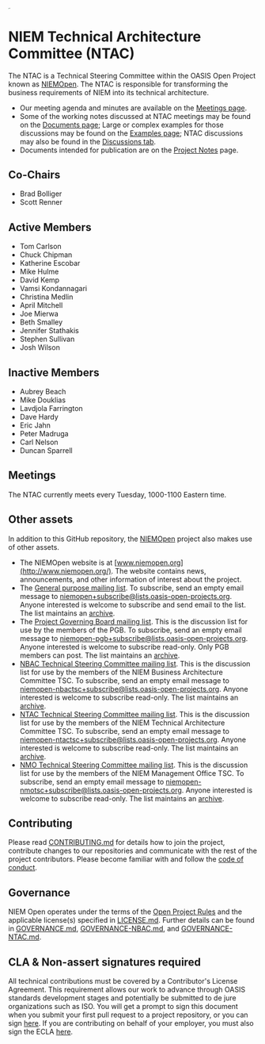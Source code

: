 [<img src="https://github.com/niemopen/oasis-open-project/raw/main/artwork/NIEM-NO-Logo-v5.png" alt="img" style="zoom:10%;" />](https://github.com/niemopen/oasis-open-project/blob/main/artwork/NIEM-NO-Logo-v5.png)

# NIEM Technical Architecture Committee (NTAC)

The NTAC is a Technical Steering Committee within the OASIS Open Project known as [NIEMOpen](https://github.com/niemopen/oasis-open-project).  The NTAC is responsible for transforming the business requirements of NIEM into its technical architecture.  

* Our meeting agenda and minutes are available on the [Meetings page](meetings/README.md).  
* Some of the working notes discussed at NTAC meetings may be found on the [Documents page](documents/README.md); 
  Large or complex examples for those discussions may be found on the [Examples page](examples/README.md);
  NTAC discussions may also be found in the [Discussions tab](https://github.com/niemopen/ntac-admin/discussions).  
* Documents intended for publication are on the [Project Notes](project-notes/README.md) page.

## Co-Chairs

* Brad Bolliger
* Scott Renner

## Active Members

  - Tom Carlson
  - Chuck Chipman
  - Katherine Escobar
  - Mike Hulme
  - David Kemp
  - Vamsi Kondannagari
  - Christina Medlin
  - April Mitchell
  - Joe Mierwa
  - Beth Smalley
  - Jennifer Stathakis
  - Stephen Sullivan
  - Josh Wilson

## Inactive Members

  - Aubrey Beach
  - Mike Douklias
  - Lavdjola Farrington
  - Dave Hardy
  - Eric Jahn
  - Peter Madruga
  - Carl Nelson
  - Duncan Sparrell

## Meetings

The NTAC currently meets every Tuesday, 1000-1100 Eastern time.  

## Other assets

In addition to this GitHub repository, the [NIEMOpen](https://github.com/niemopen/oasis-open-project) project also makes use of other assets.

- The NIEMOpen website is at [www.niemopen.org](http://www.niemopen.org/). The website contains news, announcements, and other information of interest about the project.
- The [General purpose mailing list](https://lists.oasis-open-projects.org/g/niemopen). To subscribe, send an empty email message to [niemopen+subscribe@lists.oasis-open-projects.org](mailto:niemopen+subscribe@lists.oasis-open-projects.org). Anyone interested is welcome to subscribe and send email to the list. The list maintains an [archive](https://lists.oasis-open-projects.org/g/niemopen/messages).
- The [Project Governing Board mailing list](https://lists.oasis-open-projects.org/g/niemopen-pgb). This is the discussion list for use by the members of the PGB. To subscribe, send an empty email message to [niemopen-pgb+subscribe@lists.oasis-open-projects.org](mailto:niemopen-pgb+subscribe@lists.oasis-open-projects.org). Anyone interested is welcome to subscribe read-only. Only PGB members can post. The list maintains an [archive](https://lists.oasis-open-projects.org/g/niemopen-pgb/messages).
- [NBAC Technical Steering Committee mailing list](https://lists.oasis-open-projects.org/g/niemopen-nbactsc). This is the discussion list for use by the members of the NIEM Business Architecture Committee TSC. To subscribe, send an empty email message to [niemopen-nbactsc+subscribe@lists.oasis-open-projects.org](mailto:niemopen-nbactsc+subscribe@lists.oasis-open-projects.org). Anyone interested is welcome to subscribe read-only. The list maintains an [archive](https://lists.oasis-open-projects.org/g/niemopen-nbactsc/messages).
- [NTAC Technical Steering Committee mailing list](https://lists.oasis-open-projects.org/g/niemopen-ntactsc). This is the discussion list for use by the members of the NIEM Technical Architecture Committee TSC. To subscribe, send an empty email message to [niemopen-ntactsc+subscribe@lists.oasis-open-projects.org](mailto:niemopen-ntactsc+subscribe@lists.oasis-open-projects.org). Anyone interested is welcome to subscribe read-only. The list maintains an [archive](https://lists.oasis-open-projects.org/g/niemopen-ntactsc/messages).
- [NMO Technical Steering Committee mailing list](https://lists.oasis-open-projects.org/g/niemopen-nmotsc). This is the discussion list for use by the members of the NIEM Management Office TSC. To subscribe, send an empty email message to [niemopen-nmotsc+subscribe@lists.oasis-open-projects.org](mailto:niemopen-nmotsc+subscribe@lists.oasis-open-projects.org). Anyone interested is welcome to subscribe read-only. The list maintains an [archive](https://lists.oasis-open-projects.org/g/niemopen-nmotsc/messages).

## Contributing

Please read [CONTRIBUTING.md](https://github.com/niemopen/ntac-admin/blob/main/CONTRIBUTING.md) for details how to join the project, contribute changes to our repositories and communicate with the rest of the project contributors. Please become familiar with and follow the [code of conduct](https://www.oasis-open.org/policies-guidelines/oasis-participants-code-of-conduct/).

## Governance

NIEM Open operates under the terms of the [Open Project Rules](https://www.oasis-open.org/policies-guidelines/open-projects-process) and the applicable license(s) specified in [LICENSE.md](https://github.com/niemopen/ntac-admin/blob/main/LICENSE.md). Further details can be found in [GOVERNANCE.md](https://github.com/niemopen/ntac-admin/blob/main/GOVERNANCE.md), [GOVERNANCE-NBAC.md](https://github.com/niemopen/ntac-admin/blob/main/GOVERNANCE-NBAC.md), and [GOVERNANCE-NTAC.md](https://github.com/niemopen/ntac-admin/blob/main/GOVERNANCE-NTAC.md).

## CLA & Non-assert signatures required

All technical contributions must be covered by a Contributor's License Agreement. This requirement allows our work to advance through OASIS standards development stages and potentially be submitted to de jure organizations such as ISO. You will get a prompt to sign this document when you submit your first pull request to a project repository, or you can sign [here](https://www.oasis-open.org/open-projects/cla/oasis-open-projects-individual-contributor-license-agreement-i-cla/). If you are contributing on behalf of your employer, you must also sign the ECLA [here](https://www.oasis-open.org/open-projects/cla/entity-cla-20210630/).

